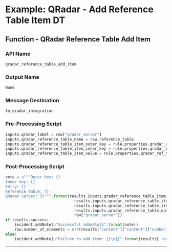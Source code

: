 <!--
    DO NOT MANUALLY EDIT THIS FILE
    THIS FILE IS AUTOMATICALLY GENERATED WITH resilient-sdk codegen
    Generated with resilient-sdk v49.0.4423
-->

# Example: QRadar - Add Reference Table Item DT

## Function - QRadar Reference Table Add Item

### API Name
`qradar_reference_table_add_item`

### Output Name
`None`

### Message Destination
`fn_qradar_integration`

### Pre-Processing Script
```python
inputs.qradar_label = row["qradar_server"]
inputs.qradar_reference_table_name = row.reference_table
inputs.qradar_reference_table_item_outer_key = rule.properties.qradar_ref_table_outer_key or "1"
inputs.qradar_reference_table_item_inner_key = rule.properties.qradar_ref_table_inner_key or "city"
inputs.qradar_reference_table_item_value = rule.properties.qradar_ref_table_update
```

### Post-Processing Script
```python
note = u"""Outer key: {}
Inner key: {}
Entry: {}
Reference table: {}
QRadar Server: {}""".format(results.inputs.qradar_reference_table_item_outer_key,
                              results.inputs.qradar_reference_table_item_inner_key,
                              results.inputs.qradar_reference_table_item_value, 
                              results.inputs.qradar_reference_table_name,
                              row["qradar_server"])
if results.success:
    incident.addNote(u"Successful added\n{}".format(note))
    row.number_of_elements = str(results["content"]["content"]["number_of_elements"])
else:
    incident.addNote(u"Failure to add item: {}\n{}".format(results['reason'], note))
```

---

